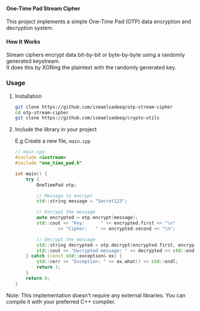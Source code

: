 
#### One-Time Pad Stream Cipher
This project implements a simple One-Time Pad (OTP) data encryption and decryption system.

#### How It Works
Stream ciphers encrypt data bit-by-bit or byte-by-byte using a randomly generated keystream.  
It does this by XORing the plaintext with the randomly generated key.


### Usage

1. Installation

    ```sh
    git clone https://github.com/ismaelsadeeq/otp-stream-cipher
    cd otp-stream-cipher
    git clone https://github.com/ismaelsadeeq/crypto-utils
    ```


2. Include the library in your project

    E.g Create a new file, `main.cpp`

    ```c++
    // main.cpp
    #include <iostream>
    #include "one_time_pad.h"

    int main() {
        try {
            OneTimePad otp;

            // Message to encrypt
            std::string message = "Secret123";

            // Encrypt the message
            auto encrypted = otp.encrypt(message);
            std::cout << "Key:      " << encrypted.first << "\n"
                    << "Cipher:   " << encrypted.second << "\n";

            // Decrypt the message
            std::string decrypted = otp.decrypt(encrypted.first, encrypted.second);
            std::cout << "Decrypted message: " << decrypted << std::endl;
        } catch (const std::exception& ex) {
            std::cerr << "Exception: " << ex.what() << std::endl;
            return 1;
        }
        return 0;
    }
    ```

Note: This implementation doesn't require any external libraries. You can compile it with your preferred C++ compiler.
